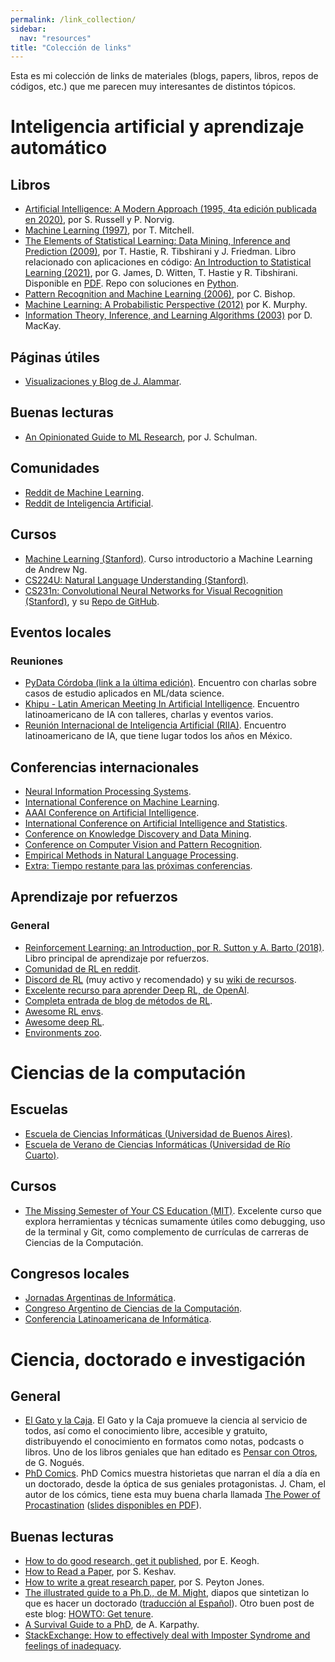```yaml
---
permalink: /link_collection/
sidebar:
  nav: "resources"
title: "Colección de links"
---
```


Esta es mi colección de links de materiales (blogs, papers, libros, repos de códigos, etc.) que me parecen muy interesantes de distintos tópicos.

# Inteligencia artificial y aprendizaje automático

## Libros

* [Artificial Intelligence: A Modern Approach (1995, 4ta edición publicada en 2020)](http://aima.cs.berkeley.edu/), por S. Russell y P. Norvig.
* [Machine Learning (1997)](https://www.cs.cmu.edu/~tom/mlbook.html), por T. Mitchell.
* [The Elements of Statistical Learning: Data Mining, Inference and Prediction (2009)](https://hastie.su.domains/ElemStatLearn/), por T. Hastie, R. Tibshirani y J. Friedman. Libro relacionado con aplicaciones en código: [An Introduction to Statistical Learning (2021)](https://www.statlearning.com/), por G. James, D. Witten, T. Hastie y R. Tibshirani. Disponible en [PDF](https://web.stanford.edu/~hastie/ISLR2/ISLRv2_website.pdf). Repo con soluciones en [Python](https://github.com/JWarmenhoven/ISLR-python).
* [Pattern Recognition and Machine Learning (2006)](https://www.microsoft.com/en-us/research/publication/pattern-recognition-machine-learning/), por C. Bishop.
* [Machine Learning: A Probabilistic Perspective (2012)](https://probml.github.io/pml-book/) por K. Murphy.
* [Information Theory, Inference, and Learning Algorithms (2003)](http://www.inference.org.uk/mackay/itila/book.html) por D. MacKay.


## Páginas útiles

* [Visualizaciones y Blog de J. Alammar](https://jalammar.github.io/).

## Buenas lecturas

* [An Opinionated Guide to ML Research](http://joschu.net/blog/opinionated-guide-ml-research.html), por J. Schulman.

## Comunidades

* [Reddit de Machine Learning](https://www.reddit.com/r/MachineLearning/).
* [Reddit de Inteligencia Artificial](https://www.reddit.com/r/artificial/).


## Cursos

* [Machine Learning (Stanford)](https://www.coursera.org/learn/machine-learning). Curso introductorio a Machine Learning de Andrew Ng.
* [CS224U: Natural Language Understanding (Stanford)](https://web.stanford.edu/class/cs224u/).
* [CS231n: Convolutional Neural Networks for Visual Recognition (Stanford)](http://cs231n.stanford.edu/), y su [Repo de GitHub](https://cs231n.github.io).


## Eventos locales

### Reuniones

* [PyData Córdoba (link a la última edición)](https://pydata.org/cordoba2019/). Encuentro con charlas sobre casos de estudio aplicados en ML/data science.
* [Khipu - Latin American Meeting In Artificial Intelligence](https://khipu.ai). Encuentro latinoamericano de IA con talleres, charlas y eventos varios.
* [Reunión Internacional de Inteligencia Artificial (RIIA)](https://www.riiaa.org/). Encuentro latinoamericano de IA, que tiene lugar todos los años en México.

## Conferencias internacionales

* [Neural Information Processing Systems](https://neurips.cc/).
* [International Conference on Machine Learning](https://icml.cc/).
* [AAAI Conference on Artificial Intelligence](https://www.aaai.org/Conferences/conferences.php).
* [International Conference on Artificial Intelligence and Statistics](http://aistats.org/aistats2022/).
* [Conference on Knowledge Discovery and Data Mining](https://kdd.org/conferences).
* [Conference on Computer Vision and Pattern Recognition](https://cvpr2022.thecvf.com/).
* [Empirical Methods in Natural Language Processing](https://2021.emnlp.org/).
* [Extra: Tiempo restante para las próximas conferencias](https://aideadlin.es/?sub=ML,CV,NLP,RO,SP,DM).


## Aprendizaje por refuerzos

### General

* [Reinforcement Learning: an Introduction, por R. Sutton y A. Barto (2018)](http://www.incompleteideas.net/book/the-book.html). Libro principal de aprendizaje por refuerzos.
* [Comunidad de RL en reddit](https://old.reddit.com/r/reinforcementlearning).
* [Discord de RL](https://discord.gg/xhfNqQv) (muy activo y recomendado) y su [wiki de recursos](https://github.com/andyljones/reinforcement-learning-discord-wiki/wiki).
* [Excelente recurso para aprender Deep RL, de OpenAI](https://spinningup.openai.com/en/latest/spinningup/spinningup.html).
* [Completa entrada de blog de métodos de RL](https://lilianweng.github.io/lil-log/2018/02/19/a-long-peek-into-reinforcement-learning.html).
* [Awesome RL envs](https://github.com/clvrai/awesome-rl-envs).
* [Awesome deep RL](https://github.com/kengz/awesome-deep-rl).
* [Environments zoo](https://github.com/tshrjn/env-zoo).


# Ciencias de la computación

## Escuelas

* [Escuela de Ciencias Informáticas (Universidad de Buenos Aires)](https://eci.dc.uba.ar/).
* [Escuela de Verano de Ciencias Informáticas (Universidad de Río Cuarto)](https://www.exa.unrc.edu.ar/escuela-de-verano-de-ciencias-informaticas/).

## Cursos

* [The Missing Semester of Your CS Education (MIT)](https://missing.csail.mit.edu/). Excelente curso que explora herramientas y técnicas sumamente útiles como debugging, uso de la terminal y Git, como complemento de currículas de carreras de Ciencias de la Computación.

## Congresos locales

* [Jornadas Argentinas de Informática](https://www.sadio.org.ar/jaiio/).
* [Congreso Argentino de Ciencias de la Computación](https://cacic2021.unsa.edu.ar/).
* [Conferencia Latinoamericana de Informática](https://clei2021.cr/home).


# Ciencia, doctorado e investigación

## General

* [El Gato y la Caja](https://elgatoylacaja.com/). El Gato y la Caja promueve la ciencia al servicio de todos, así como el conocimiento libre, accesible y gratuito, distribuyendo el conocimiento en formatos como notas, podcasts o libros. Uno de los libros geniales que han editado es [Pensar con Otros](https://elgatoylacaja.com/pensarconotros/indice), de G. Nogués.
* [PhD Comics](https://phdcomics.com/). PhD Comics muestra historietas que narran el día a día en un doctorado, desde la óptica de sus geniales protagonistas. J. Cham, el autor de los cómics, tiene esta muy buena charla llamada [The Power of Procastination](https://www.youtube.com/watch?v=pzrQmpdziTQ) ([slides disponibles en PDF](http://jorgecham.com/phd20/pdf/Procrastination.pdf)).


## Buenas lecturas

* [How to do good research, get it published](http://www.cs.ucr.edu/~eamonn/public/SDM_How_to_do_Research_Keogh.pdf), por E. Keogh.
* [How to Read a Paper](https://web.stanford.edu/class/ee384m/Handouts/HowtoReadPaper.pdf), por S. Keshav.
* [How to write a great research paper](https://www.cis.upenn.edu/~sweirich/icfp-plmw15/slides/peyton-jones.pdf), por S. Peyton Jones.
* [The illustrated guide to a Ph.D., de M. Might](https://matt.might.net/articles/phd-school-in-pictures/), diapos que sintetizan lo que es hacer un doctorado ([traducción al Español](https://ictlogy.net/sociedadred/20100818-guia-ilustrada-para-un-doctorado/)). Otro buen post de este blog: [HOWTO: Get tenure](https://matt.might.net/articles/tenure/).
* [A Survival Guide to a PhD](https://karpathy.github.io/2016/09/07/phd/), de A. Karpathy.
* [StackExchange: How to effectively deal with Imposter Syndrome and feelings of inadequacy](https://academia.stackexchange.com/questions/11765/how-to-effectively-deal-with-imposter-syndrome-and-feelings-of-inadequacy-ive).
